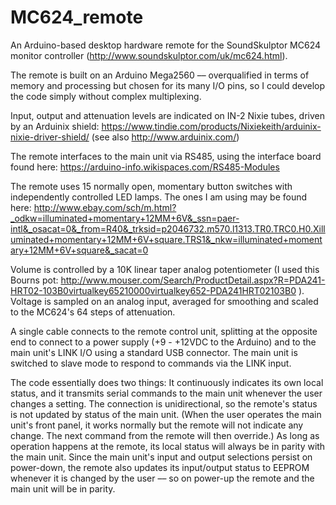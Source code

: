 # MC624_remote
An Arduino-based desktop hardware remote for the SoundSkulptor MC624 monitor controller (http://www.soundskulptor.com/uk/mc624.html).

The remote is built on an Arduino Mega2560 –– overqualified in terms of memory and processing but chosen for its many I/O pins, so I could develop the code simply without complex multiplexing.

Input, output and attenuation levels are indicated on IN-2 Nixie tubes, driven by an Arduinix shield:  https://www.tindie.com/products/Nixiekeith/arduinix-nixie-driver-shield/  (see also http://www.arduinix.com/)

The remote interfaces to the main unit via RS485, using the interface board found here:  https://arduino-info.wikispaces.com/RS485-Modules

The remote uses 15 normally open, momentary button switches with independently controlled LED lamps.  The ones I am using may be found here: http://www.ebay.com/sch/m.html?_odkw=illuminated+momentary+12MM+6V&_ssn=paer-intl&_osacat=0&_from=R40&_trksid=p2046732.m570.l1313.TR0.TRC0.H0.Xilluminated+momentary+12MM+6V+square.TRS1&_nkw=illuminated+momentary+12MM+6V+square&_sacat=0  

Volume is controlled by a 10K linear taper analog potentiometer (I used this Bourns pot:  http://www.mouser.com/Search/ProductDetail.aspx?R=PDA241-HRT02-103B0virtualkey65210000virtualkey652-PDA241HRT02103B0
).  Voltage is sampled on an analog input, averaged for smoothing and scaled to the MC624's 64 steps of attenuation.

A single cable connects to the remote control unit, splitting at the opposite end to connect to a power supply (+9 - +12VDC to the Arduino) and to the main unit's LINK I/O using a standard USB connector.  The main unit is switched to slave mode to respond to commands via the LINK input.

The code essentially does two things:  It continuously indicates its own local status, and it transmits serial commands to the main unit whenever the user changes a setting. The connection is unidirectional, so the remote's status is not updated by status of the main unit.  (When the user operates the main unit's front panel, it works normally but the remote will not indicate any change.  The next command from the remote will then override.)  As long as operation happens at the remote, its local status will always be in parity with the main unit.  Since the main unit's input and output selections persist on power-down, the remote also updates its input/output status to EEPROM whenever it is changed by the user –– so on power-up the remote and the main unit will be in parity.
